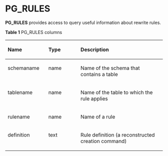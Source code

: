 # PG\_RULES<a name="EN-US_TOPIC_0242385957"></a>

**PG\_RULES**  provides access to query useful information about rewrite rules.

**Table  1**  PG\_RULES columns

<a name="en-us_topic_0237122430_en-us_topic_0059777795_t7f905f8c9d5d4a1190c53664db843ed8"></a>
<table><thead align="left"><tr id="en-us_topic_0237122430_en-us_topic_0059777795_rf0af934f658e4826bcb4f46a249a522a"><th class="cellrowborder" valign="top" width="25.85%" id="mcps1.2.4.1.1"><p id="en-us_topic_0237122430_en-us_topic_0059777795_afb01ad0bf478490099963d2e51dfa4c9"><a name="en-us_topic_0237122430_en-us_topic_0059777795_afb01ad0bf478490099963d2e51dfa4c9"></a><a name="en-us_topic_0237122430_en-us_topic_0059777795_afb01ad0bf478490099963d2e51dfa4c9"></a>Name</p>
</th>
<th class="cellrowborder" valign="top" width="20.4%" id="mcps1.2.4.1.2"><p id="en-us_topic_0237122430_en-us_topic_0059777795_a7d43d2c5df734f7e80cc3dba2eac4b18"><a name="en-us_topic_0237122430_en-us_topic_0059777795_a7d43d2c5df734f7e80cc3dba2eac4b18"></a><a name="en-us_topic_0237122430_en-us_topic_0059777795_a7d43d2c5df734f7e80cc3dba2eac4b18"></a>Type</p>
</th>
<th class="cellrowborder" valign="top" width="53.75%" id="mcps1.2.4.1.3"><p id="en-us_topic_0237122430_en-us_topic_0059777795_a075dd2cfd446499e994b22b4df806d31"><a name="en-us_topic_0237122430_en-us_topic_0059777795_a075dd2cfd446499e994b22b4df806d31"></a><a name="en-us_topic_0237122430_en-us_topic_0059777795_a075dd2cfd446499e994b22b4df806d31"></a>Description</p>
</th>
</tr>
</thead>
<tbody><tr id="en-us_topic_0237122430_en-us_topic_0059777795_r6730545158984704b9ba0dd21f7a3308"><td class="cellrowborder" valign="top" width="25.85%" headers="mcps1.2.4.1.1 "><p id="en-us_topic_0237122430_en-us_topic_0059777795_a2444442d370d4343a3203fe2fdbbba6c"><a name="en-us_topic_0237122430_en-us_topic_0059777795_a2444442d370d4343a3203fe2fdbbba6c"></a><a name="en-us_topic_0237122430_en-us_topic_0059777795_a2444442d370d4343a3203fe2fdbbba6c"></a>schemaname</p>
</td>
<td class="cellrowborder" valign="top" width="20.4%" headers="mcps1.2.4.1.2 "><p id="en-us_topic_0237122430_en-us_topic_0059777795_a3ffc0a9e7e9a4aa085321517fc65843a"><a name="en-us_topic_0237122430_en-us_topic_0059777795_a3ffc0a9e7e9a4aa085321517fc65843a"></a><a name="en-us_topic_0237122430_en-us_topic_0059777795_a3ffc0a9e7e9a4aa085321517fc65843a"></a>name</p>
</td>
<td class="cellrowborder" valign="top" width="53.75%" headers="mcps1.2.4.1.3 "><p id="en-us_topic_0237122430_en-us_topic_0059777795_a763192b97bf54efba0cb5fd618fb6c4d"><a name="en-us_topic_0237122430_en-us_topic_0059777795_a763192b97bf54efba0cb5fd618fb6c4d"></a><a name="en-us_topic_0237122430_en-us_topic_0059777795_a763192b97bf54efba0cb5fd618fb6c4d"></a>Name of the schema that contains a table</p>
</td>
</tr>
<tr id="en-us_topic_0237122430_en-us_topic_0059777795_r47a971508ba544b7b03c5a43b1649eb0"><td class="cellrowborder" valign="top" width="25.85%" headers="mcps1.2.4.1.1 "><p id="en-us_topic_0237122430_en-us_topic_0059777795_a0e9f3655613f4cecb40f0ad3c3c152c3"><a name="en-us_topic_0237122430_en-us_topic_0059777795_a0e9f3655613f4cecb40f0ad3c3c152c3"></a><a name="en-us_topic_0237122430_en-us_topic_0059777795_a0e9f3655613f4cecb40f0ad3c3c152c3"></a>tablename</p>
</td>
<td class="cellrowborder" valign="top" width="20.4%" headers="mcps1.2.4.1.2 "><p id="en-us_topic_0237122430_en-us_topic_0059777795_aa025aa89a4234035b8f3066a0d03aeb0"><a name="en-us_topic_0237122430_en-us_topic_0059777795_aa025aa89a4234035b8f3066a0d03aeb0"></a><a name="en-us_topic_0237122430_en-us_topic_0059777795_aa025aa89a4234035b8f3066a0d03aeb0"></a>name</p>
</td>
<td class="cellrowborder" valign="top" width="53.75%" headers="mcps1.2.4.1.3 "><p id="en-us_topic_0237122430_en-us_topic_0059777795_a3785509e74f7426d8d2e333c3fd0abfa"><a name="en-us_topic_0237122430_en-us_topic_0059777795_a3785509e74f7426d8d2e333c3fd0abfa"></a><a name="en-us_topic_0237122430_en-us_topic_0059777795_a3785509e74f7426d8d2e333c3fd0abfa"></a>Name of the table to which the rule applies</p>
</td>
</tr>
<tr id="en-us_topic_0237122430_en-us_topic_0059777795_r533ff3c9a9844a379aa3e0e76664b1f3"><td class="cellrowborder" valign="top" width="25.85%" headers="mcps1.2.4.1.1 "><p id="en-us_topic_0237122430_en-us_topic_0059777795_a3916a4ceaa3641e08940937258a6be7e"><a name="en-us_topic_0237122430_en-us_topic_0059777795_a3916a4ceaa3641e08940937258a6be7e"></a><a name="en-us_topic_0237122430_en-us_topic_0059777795_a3916a4ceaa3641e08940937258a6be7e"></a>rulename</p>
</td>
<td class="cellrowborder" valign="top" width="20.4%" headers="mcps1.2.4.1.2 "><p id="en-us_topic_0237122430_en-us_topic_0059777795_a9ee76f040c7f43cf851f9c2b941ae6dd"><a name="en-us_topic_0237122430_en-us_topic_0059777795_a9ee76f040c7f43cf851f9c2b941ae6dd"></a><a name="en-us_topic_0237122430_en-us_topic_0059777795_a9ee76f040c7f43cf851f9c2b941ae6dd"></a>name</p>
</td>
<td class="cellrowborder" valign="top" width="53.75%" headers="mcps1.2.4.1.3 "><p id="en-us_topic_0237122430_en-us_topic_0059777795_a6ef55bb5b1e6478185f3a251aacc1343"><a name="en-us_topic_0237122430_en-us_topic_0059777795_a6ef55bb5b1e6478185f3a251aacc1343"></a><a name="en-us_topic_0237122430_en-us_topic_0059777795_a6ef55bb5b1e6478185f3a251aacc1343"></a>Name of a rule</p>
</td>
</tr>
<tr id="en-us_topic_0237122430_en-us_topic_0059777795_rb9fc1776dd2a43ecaa6eb4e596b68aeb"><td class="cellrowborder" valign="top" width="25.85%" headers="mcps1.2.4.1.1 "><p id="en-us_topic_0237122430_en-us_topic_0059777795_adf2851e1eb1344d58021ccffb1429f65"><a name="en-us_topic_0237122430_en-us_topic_0059777795_adf2851e1eb1344d58021ccffb1429f65"></a><a name="en-us_topic_0237122430_en-us_topic_0059777795_adf2851e1eb1344d58021ccffb1429f65"></a>definition</p>
</td>
<td class="cellrowborder" valign="top" width="20.4%" headers="mcps1.2.4.1.2 "><p id="en-us_topic_0237122430_en-us_topic_0059777795_ad29087bde8fe4f6299ab38799b42bc7e"><a name="en-us_topic_0237122430_en-us_topic_0059777795_ad29087bde8fe4f6299ab38799b42bc7e"></a><a name="en-us_topic_0237122430_en-us_topic_0059777795_ad29087bde8fe4f6299ab38799b42bc7e"></a>text</p>
</td>
<td class="cellrowborder" valign="top" width="53.75%" headers="mcps1.2.4.1.3 "><p id="en-us_topic_0237122430_en-us_topic_0059777795_a3f29c3f5ed61478a87358f2b47722411"><a name="en-us_topic_0237122430_en-us_topic_0059777795_a3f29c3f5ed61478a87358f2b47722411"></a><a name="en-us_topic_0237122430_en-us_topic_0059777795_a3f29c3f5ed61478a87358f2b47722411"></a>Rule definition (a reconstructed creation command)</p>
</td>
</tr>
</tbody>
</table>

